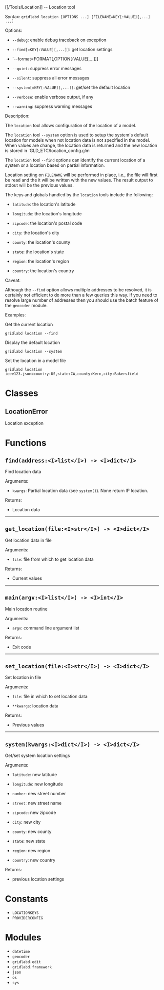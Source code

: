 [[/Tools/Location]] -- Location tool

Syntax: `gridlabd location [OPTIONS ...] [FILENAME=KEY[:VALUE][,...] ...]`

Options:

* `--debug`: enable debug traceback on exception

* `--find[=KEY[:VALUE][,...]]`: get location settings

* `--format=FORMAT[,OPTION[:VALUE[,...]]]

* `--quiet`: suppress error messages

* `--silent`: suppress all error messages

* `--system[=KEY[:VALUE][,...]]`: get/set the default location

* `--verbose`: enable verbose output, if any

* `--warning`: suppress warning messages

Description:

The `location` tool allows configuration of the location of a model.

The `location` tool `--system` option is used to setup the system's default
location for models when not location data is not specified in the model.
When values are change, the location data is returned and the new location
is stored in `GLD_ETC/location_config.glm

The `location` tool `--find` options can identify the current location of a
system or a location based on partial information.

Location setting on `FILENAME` will be performed in place, i.e., the file will
first be read and the it will be written with the new values. The result
output to stdout will be the previous values.

The keys and globals handled by the `location` tools include the following:

* `latitude`: the location's latitude

* `longitude`: the location's longitude

* `zipcode`: the location's postal code

* `city`: the location's city

* `county`: the location's county

* `state`: the location's state

* `region`: the location's region

* `country`: the location's country

Caveat:

Although the `--find` option allows multiple addresses to be resolved, it is
certainly not efficient to do more than a few queries this way. If you need
to resolve large number of addresses then you should use the batch feature of
the `geocoder` module.

Examples:

Get the current location

    gridlabd location --find

Display the default location

    gridlabd location --system

Set the location in a model file

    gridlabd location ieee123.json=country:US,state:CA,county:Kern,city:Bakersfield




# Classes

## LocationError

Location exception

# Functions

## `find(address:<I>list</I>) -> <I>dict</I>`

Find location data

Arguments:

* `kwargs`: Partial location data (see `system()`). None return IP location.

Returns:

* Location data


---

## `get_location(file:<I>str</I>) -> <I>dict</I>`

Get location data in file

Arguments:

* `file`: file from which to get location data

Returns:

* Current values


---

## `main(argv:<I>list</I>) -> <I>int</I>`

Main location routine

Arguments:

* `argv`: command line argument list

Returns:

* Exit code


---

## `set_location(file:<I>str</I>) -> <I>dict</I>`

Set location in file

Arguments:

* `file`: file in which to set location data

* `**kwargs`: location data

Returns:

* Previous values


---

## `system(kwargs:<I>dict</I>) -> <I>dict</I>`

Get/set system location settings

Arguments:

* `latitude`: new latitude

* `longitude`: new longitude

* `number`: new street number

* `street`: new street name

* `zipcode`: new zipcode

* `city`: new city

* `county`: new county

* `state`: new state

* `region`: new region

* `country`: new country

Returns:

* previous location settings


# Constants

* `LOCATIONKEYS`
* `PROVIDERCONFIG`

# Modules

* `datetime`
* `geocoder`
* `gridlabd.edit`
* `gridlabd.framework`
* `json`
* `os`
* `sys`
